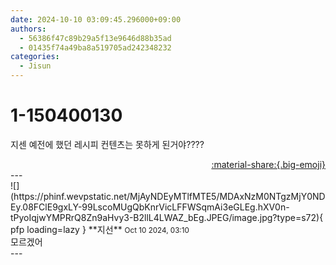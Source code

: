 ```yaml
---
date: 2024-10-10 03:09:45.296000+09:00
authors:
  - 56386f47c89b29a5f13e9646d88b35ad
  - 01435f74a49ba8a519705ad242348232
categories:
  - Jisun
---
```


# 1-150400130

<div class="post-container" markdown="1">
<div class="content-container md-sidebar__scrollwrap" markdown="1">

지센 예전에 했던 레시피 컨텐츠는 못하게 된거야????

</div>
</div>

<div style="text-align: right;" markdown="1">
<a href="https://weverse.io/fromis9/fanpost/1-150400130" style="text-align: right;">:material-share:{.big-emoji}</a>
</div>
---

<div class="comments-container md-sidebar__scrollwrap" markdown="1">
<div class="comment" markdown="1">
<div class='id-container' markdown="1">
![](https://phinf.wevpstatic.net/MjAyNDEyMTlfMTE5/MDAxNzM0NTgzMjY0NDEy.08FClE9gxLY-99LscoMUgQbKnrVicLFFWSqmAi3eGLEg.hXV0n-tPyoIqjwYMPRrQ8Zn9aHvy3-B2llL4LWAZ_bEg.JPEG/image.jpg?type=s72){ pfp loading=lazy }
**<span class="artist">지선</span>** <small>Oct 10 2024, 03:10</small><br>
</div>
<div class='comment-body' markdown="1">
모르겠어
</div>
</div>
</div>
---

